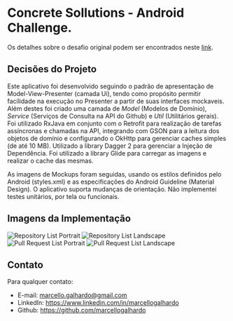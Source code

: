 # Concrete Sollutions - Android Challenge.

Os detalhes sobre o desafio original podem ser encontrados neste [link](https://bitbucket.org/marcellogalhardo/concrete-sollutions-android-challenge/src/3c4d761e4886a32a78f14e8fee844e1d57890730/ORIGINAL_README.md?at=master&fileviewer=file-view-default).

## Decisões do Projeto ##

Este aplicativo foi desenvolvido seguindo o padrão de apresentação de Model-View-Presenter (camada Ui), tendo como propósito permitir facilidade na execução no Presenter a partir de suas interfaces mockaveis. Além destes foi criado uma camada de *Model* (Modelos de Domínio), *Service* (Serviços de Consulta na API do Github) e *Util* (Utilitários gerais). Foi utilizado RxJava em conjunto com o Retrofit para realização de tarefas assíncronas e chamadas na API, integrando com GSON para a leitura dos objetos de domínio e configurando o OkHttp para gerenciar caches simples (de até 10 MB). Utilizado a library Dagger 2 para gerenciar a Injeção de Dependência. Foi utilizado a library Glide para carregar as imagens e realizar o cache das mesmas.

As imagens de Mockups foram seguidas, usando os estilos definidos pelo Android (styles.xml) e as especificações do Android Guideline (Material Design). O aplicativo suporta mudanças de orientação. Não implementei testes unitários, por tela ou funcionais.

## Imagens da Implementação ##

![Repository List Portrait](https://bytebucket.org/marcellogalhardo/concrete-sollutions-android-challenge/raw/3c4d761e4886a32a78f14e8fee844e1d57890730/Pictures/repository_list_portrait.png?token=16512cb6833bd1488df1aa3561eb5b42dd1358e3)
![Repository List Landscape](https://bytebucket.org/marcellogalhardo/concrete-sollutions-android-challenge/raw/3c4d761e4886a32a78f14e8fee844e1d57890730/Pictures/repository_list_landscape.png?token=2eaf521638f5578dc6ec1aa4a613d81f5f619e1f)
![Pull Request List Portrait](https://bytebucket.org/marcellogalhardo/concrete-sollutions-android-challenge/raw/3c4d761e4886a32a78f14e8fee844e1d57890730/Pictures/pull_request_list_portrait.png?token=c1c14165d49ea49cdd0145154e90ea8681a0fa18)
![Pull Request List Landscape](https://bytebucket.org/marcellogalhardo/concrete-sollutions-android-challenge/raw/3c4d761e4886a32a78f14e8fee844e1d57890730/Pictures/pull_request_list_landscape.png?token=915e093b91050b4746cc79c6d184a90d68d2bacf)

## Contato ##

Para qualquer contato:

* E-mail: marcello.galhardo@gmail.com
* LinkedIn: https://www.linkedin.com/in/marcellogalhardo
* Github: https://github.com/marcellogalhardo

